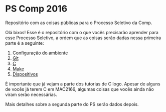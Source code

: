 # PS Comp 2016

Repositório com as coisas públicas para o Processo Seletivo da Comp.

Olá bixos! Esse é o repositório com o que vocês precisarão aprender para esse Processo Seletivo, a ordem que as coisas serão dadas nessa primeira parte é a seguinte:

1. [Configuração do ambiente](https://github.com/ThundeRatz/Bixos-2016/tree/master/ambiente)
2. [Git](https://github.com/ThundeRatz/Bixos-2016/tree/master/git)
3. [C](https://github.com/ThundeRatz/Bixos-2016/tree/master/C)
4. [Make](https://github.com/ThundeRatz/Bixos-2016/tree/master/make)
5. [Dispositivos](https://github.com/ThundeRatz/Bixos-2016/tree/master/dev)

É importante que já vejam a parte dos tutorias de C logo. Apesar de alguns de vocês já terem C em MAC2166, algumas coisas que vocês ainda não viram serão necessárias.

Mais detalhes sobre a segunda parte do PS serão dados depois.
